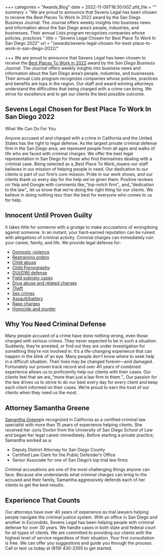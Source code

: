 +++
categories = "Awards,Blog"
date = 2022-11-09T18:30:00Z
pfd_file = ""
summary = "We are proud to announce that Sevens Legal has been chosen to receive the Best Places To Work in 2022 award by the San Diego Business Journal. The Journal offers weekly insights into business news and information about the San Diego area’s people, industries, and businesses. Their annual Lists program recognizes companies whose policies, practices "
title = "Sevens Legal Chosen for Best Place To Work In San Diego 2022"
url = "/awards/sevens-legal-chosen-for-best-place-to-work-in-san-diego-2022/"

+++
We are proud to announce that Sevens Legal has been chosen to receive the [Best Places To Work in 2022](https://www.sdbj.com/awards-honors/best-places-to-work-in-san-diego-awards-winner-rankings-2022/) award by the _San Diego Business Journal_. The _Journal_ offers weekly insights into business news and information about the San Diego area’s people, industries, and businesses. Their annual _Lists_ program recognizes companies whose policies, practices and benefits are tops in the region. Our staff and award winning attorneys understand the difficulties that being charged with a crime can bring. We strive for excellence and to get our clients the best possible outcome.

## Sevens Legal Chosen for Best Place To Work In San Diego 2022

What We Can Do For You

Anyone accused of and charged with a crime in California and the United States has the right to legal defense. As the largest private criminal defense firm in the San Diego area, we represent people from all ages and walks of life who are faced with criminal charges. We offer the best legal representation in San Diego for those who find themselves dealing with a criminal case. Being selected as a_Best Place To Work_means our staff believes in our mission of helping people in need. Our dedication to our clients is part of our firm’s core mission. Pride in our work shows, and our clients thank us every day for the help we’ve given them. Positive reviews on Yelp and Google with comments like_“top-notch firm”_ and_“dedication to the law”_ let us know that we’re doing the right thing for our clients. We believe in doing nothing less than the best for everyone who comes to us for help. 

## Innocent Until Proven Guilty

It takes little for someone with a grudge to make accusations of wrongdoing against someone. In an instant, your hard-earned reputation can be ruined with allegations of criminal activity. Criminal charges can immediately ruin your career, family, and life. We provide legal defense for:

* [Domestic violence](https://www.sevenslegal.com/san-diego-domestic-violence-lawyer/)
* [Restraining orders](https://www.sevenslegal.com/san-diego-restraining-order-lawyer/)
* [Child abuse](https://www.sevenslegal.com/san-diego-child-abuse-lawyer/)
* [Child Pornography](https://www.sevenslegal.com/san-diego-child-pornography-defense/)
* [DUI/DWI defense](https://sandiegoduilawyers.com/san-diego-dui-attorney/)
* [Field sobriety cases](https://www.sevenslegal.com/san-diego-field-sobriety-tests/)
* [Drug abuse and related charges](https://www.sevenslegal.com/san-diego-marijuana-lawyer/)
* [Theft](https://www.sevenslegal.com/san-diego-theft-lawyer/)
* [Sex crimes](https://www.sevenslegal.com/san-diego-sex-crimes-lawyer/)
* [Assault/battery](https://www.sevenslegal.com/san-diego-assault-battery-lawyer/)
* [Rape charges](https://www.sevenslegal.com/san-diego-rape-lawyer/)
* [Homicide and murder](https://www.sevenslegal.com/murder-lawyer-san-diego/)

## Why You Need Criminal Defense

Many people accused of a crime have done nothing wrong, even those charged with serious crimes. They never expected to be in such a situation. Suddenly, they’re arrested, or find out they are under investigation for something they’re not involved in. It’s a life-changing experience that can happen in the blink of an eye. Many people don’t know where to seek help in a difficult situation. Their lives may be changed forever—and damaged. Fortunately our proven track record and over 40 years of combined experience allows us to proficiently help our clients with their cases. Our clients feel that we are_“more than just a law firm to them.”_ Our passion for the law drives us to strive to do our best every day for every client and keep each client informed on their cases. We’re proud to earn the trust of our clients when they need us the most.

## Attorney Samantha Greene

[Samantha Greene](https://www.sevenslegal.com/samantha-greene/)is recognized in California as a certified criminal law specialist with more than 15 years of experience helping clients. She received her Juris Doctor from the University of San Diego School of Law and began her legal career immediately. Before starting a private practice, Samantha worked as a:

* Deputy District Attorney for San Diego County
* Certified Law Clerk for the Public Defender’s Office
* Senior Associate for one of San Diego’s top trial law firms

Criminal accusations are one of the most challenging things anyone can face. Because she understands what criminal charges can bring to the accused and their family, Samantha aggressively defends each of her clients to get the best results.

## Experience That Counts

Our attorneys have over 40 years of experience as trial lawyers helping people navigate the criminal justice system. With an office in San Diego and another in Escondido, Sevens Legal has been helping people with criminal defense for over 30 years. We handle cases in both state and federal court for all types of clients. We are committed to providing our clients with the highest level of service regardless of their situation. Your first consultation is free. We can offer you suggestions and guide you through the process. Call or text us today at (619) 430-2355 to get started.